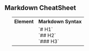 <article class="mb-5" id="markdown">
<content>
<h2>Markdown CheatSheet </h2>
<ul>
 <table style="width:100%">
    <tr>
    <th>Element</th>
    <th>Markdown Syntax</th> 
  </tr>
  <tr>
    <td><a href="https://www.markdownguide.org/basic-syntax/#headings>Heading"</a></td>
    <td>  `# H1`<br>`## H2`<br>`### H3`  </td> 
  </tr>
 
</table>
  
 </ul>
 </content>
